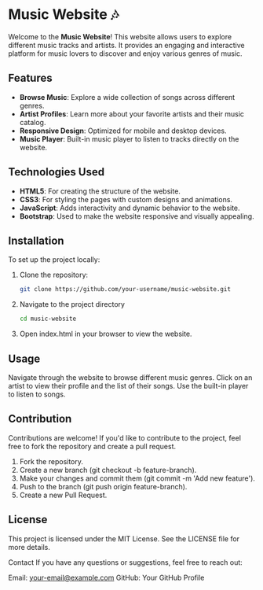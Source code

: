# Music Website 🎶

Welcome to the **Music Website**! This website allows users to explore different music tracks and artists. It provides an engaging and interactive platform for music lovers to discover and enjoy various genres of music.

## Features

- **Browse Music**: Explore a wide collection of songs across different genres.
- **Artist Profiles**: Learn more about your favorite artists and their music catalog.
- **Responsive Design**: Optimized for mobile and desktop devices.
- **Music Player**: Built-in music player to listen to tracks directly on the website.

## Technologies Used

- **HTML5**: For creating the structure of the website.
- **CSS3**: For styling the pages with custom designs and animations.
- **JavaScript**: Adds interactivity and dynamic behavior to the website.
- **Bootstrap**: Used to make the website responsive and visually appealing.
  
## Installation

To set up the project locally:

1. Clone the repository:
   ```bash
   git clone https://github.com/your-username/music-website.git
2. Navigate to the project directory
   ```bash
   cd music-website
3. Open index.html in your browser to view the website.

## Usage
Navigate through the website to browse different music genres.
Click on an artist to view their profile and the list of their songs.
Use the built-in player to listen to songs.

## Contribution
Contributions are welcome! If you'd like to contribute to the project, feel free to fork the repository and create a pull request.

1. Fork the repository.
2. Create a new branch (git checkout -b feature-branch).
3. Make your changes and commit them (git commit -m 'Add new feature').
4. Push to the branch (git push origin feature-branch).
5. Create a new Pull Request.

## License
This project is licensed under the MIT License. See the LICENSE file for more details.

Contact
If you have any questions or suggestions, feel free to reach out:

Email: your-email@example.com
GitHub: Your GitHub Profile
